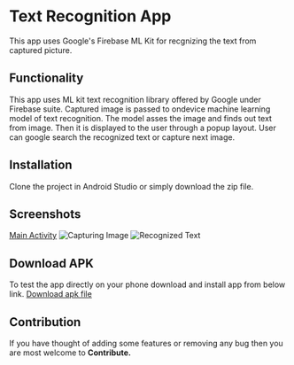# Text Recognition App
This app uses Google's Firebase ML Kit for recgnizing the text from captured picture.

## Functionality
This app uses ML kit text recognition library offered by Google under Firebase suite.
Captured image is passed to ondevice machine learning model of text recognition. The model asses the image and finds out text from image.
Then it is displayed to the user through a popup layout. User can google search the recognized text or capture next image.

## Installation
Clone the project in Android Studio or simply download the zip file.

## Screenshots
[Main Activity](https://i.postimg.cc/8zxBnZzX/1.jpg) ![Capturing Image](https://i.postimg.cc/xC2G9qHK/2.jpg) ![Recognized Text](https://i.postimg.cc/25vFpnqk/3.jpg)

## Download APK
To test the app directly on your phone download and install app from below link.
[Download apk file](https://drive.google.com/file/d/1hTTv3gY4mcIIu_cr0p8P5bUW8HhWBmKd/view?usp=sharing)

## Contribution
If you have thought of adding some features or removing any bug then you are most welcome to **Contribute.**
